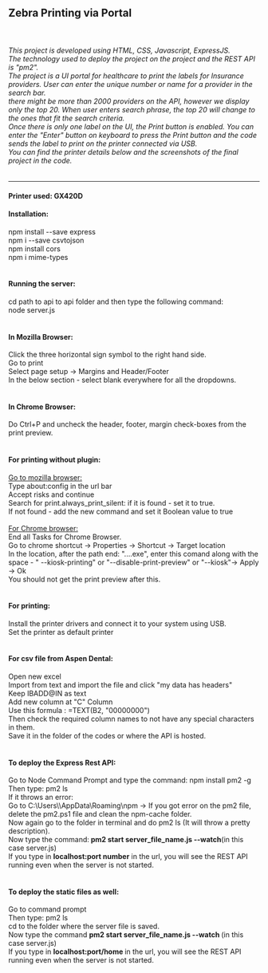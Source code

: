 <h2>Zebra Printing via Portal</h2><br/>
<h6>This project is developed using HTML, CSS, Javascript, ExpressJS.<br/> The technology used to deploy the project on the project and the REST API is "pm2". <br/> 
The project is a UI portal for healthcare to print the labels for Insurance providers. User can enter the unique number or name for a provider in the search bar. <br/>
there might be  more than 2000 providers on the API, however we display only the top 20. When user enters search phrase, the top 20 will change to the ones that fit the search criteria.<br />
Once there is only one label on the UI, the Print button is enabled. You can enter the "Enter" button on keyboard to press the Print button and the code sends the label to print on the printer connected via USB.<br/>
You can find the printer details below and the screenshots of the final project in the code.</h6>

<hr/>
<h4>Printer used: GX420D <h4/>
<h4>Installation:</h4>
npm install --save express<br/>
npm i --save csvtojson<br/>
npm install cors<br/>
npm i mime-types<br/>
<br/>
<h4>Running the server:</h4>
cd path to api to api folder and then type the following command:<br/>
node server.js<br/>
<br/>
<h4>In Mozilla Browser:</h4>
Click the three horizontal sign symbol to the right hand side.<br/>
Go to print<br/>
Select page setup -> Margins and Header/Footer<br/>
In the below section - select blank everywhere for all the dropdowns.<br/>
<br/>
<h4>In Chrome Browser:</h4>
Do Ctrl+P and uncheck the header, footer, margin check-boxes from the print preview.<br/>
<br/>
<h4>For printing without plugin:</h4>
<u>Go to mozilla browser:</u><br/>
Type about:config in the url bar<br/>
Accept risks and continue<br/>
Search for print.always_print_silent: if it is found - set it to true.<br />
If not found - add the new command and set it Boolean value to true<br/>
<br/>
<u> For Chrome browser: </u><br/>
End all Tasks for Chrome Browser.<br/>
Go to chrome shortcut -> Properties -> Shortcut -> Target location<br/>
In the location, after the path end: "....exe", enter this comand along with the space - " --kiosk-printing" or "--disable-print-preview" or "--kiosk"-> Apply -> Ok <br/>
You should not get the print preview after this.<br/>
<br/>
<h4>For printing:</h4>
Install the printer drivers and connect it to your system using USB.<br/>
Set the printer as default printer<br/>
<br/>
<h4>For csv file from Aspen Dental:</h4>
Open new excel<br/>
Import from text and import the file and click "my data has headers"<br/>
Keep IBADD@IN as text<br/>
Add new column at "C" Column<br/>
Use this formula : =TEXT(B2, "00000000")<br/>
Then check the required column names to not have any special characters in them. <br/>
Save it in the folder of the codes or where the API is hosted. <br/>
<br/>
<h4>To deploy the Express Rest API:</h4>
Go to Node Command Prompt and type the command: npm install pm2 -g <br/>
Then type: pm2 ls<br/>
If it throws an error: <br/>
  Go to C:\Users\<username>\AppData\Roaming\npm -> If you got error on the pm2 file, delete the pm2.ps1 file and clean the npm-cache folder.<br/>
  Now again go to the folder in terminal and do pm2 ls (It will throw a pretty description).<br />
  Now type the command:<b> pm2 start server_file_name.js --watch</b>(in this case server.js)<br/>
  If you type in <b>localhost:port number</b> in the url, you will see the REST API running even when the server is not started.<br/>
<br/>
<h4>To deploy the static files as well:</h4>
  Go to command prompt <br/>
  Then type: pm2 ls<br/>
  cd to the folder where the server file is saved.<br />
  Now type the command <b>pm2 start server_file_name.js --watch </b>(in this case server.js)<br/>
  If you type in <b>localhost:port/home </b> in the url, you will see the REST API running even when the server is not started.<br/>
